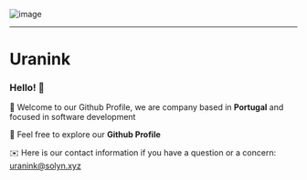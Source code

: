 ![image](https://github.com/Uranink/.github/assets/150988637/014edccd-fa44-48dc-a07c-a49f3cdd6364)
<hr>

<h1>Uranink</h1>

### Hello! 👋 

💫 Welcome to our Github Profile, we are company based in **Portugal** and focused in software development

🛜 Feel free to explore our **Github Profile**

✉️ Here is our contact information if you have a question or a concern: uranink@solyn.xyz
